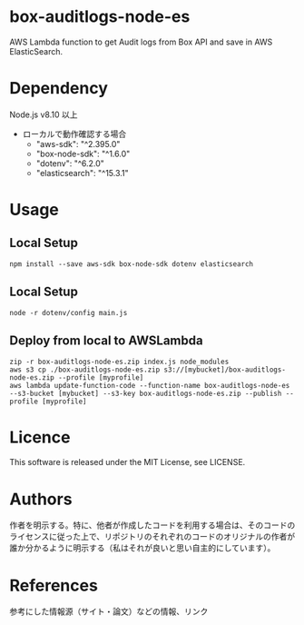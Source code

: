 # box-auditlogs-node-es
AWS Lambda function to get Audit logs from Box API and save in AWS ElasticSearch.

# Dependency
Node.js v8.10 以上

* ローカルで動作確認する場合
    * "aws-sdk": "^2.395.0"
    * "box-node-sdk": "^1.6.0"
    * "dotenv": "^6.2.0"
    * "elasticsearch": "^15.3.1"

# Usage
## Local Setup
```$xslt
npm install --save aws-sdk box-node-sdk dotenv elasticsearch
```

## Local Setup
```$xslt
node -r dotenv/config main.js
```

## Deploy from local to AWSLambda
```$xslt
zip -r box-auditlogs-node-es.zip index.js node_modules
aws s3 cp ./box-auditlogs-node-es.zip s3://[mybucket]/box-auditlogs-node-es.zip --profile [myprofile]
aws lambda update-function-code --function-name box-auditlogs-node-es --s3-bucket [mybucket] --s3-key box-auditlogs-node-es.zip --publish --profile [myprofile]
```

# Licence
This software is released under the MIT License, see LICENSE.

# Authors
作者を明示する。特に、他者が作成したコードを利用する場合は、そのコードのライセンスに従った上で、リポジトリのそれぞれのコードのオリジナルの作者が誰か分かるように明示する（私はそれが良いと思い自主的にしています）。

# References
参考にした情報源（サイト・論文）などの情報、リンク